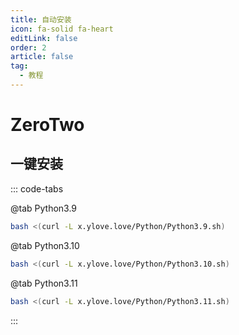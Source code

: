 ```yaml
---
title: 自动安装
icon: fa-solid fa-heart
editLink: false
order: 2
article: false
tag:
  - 教程
---
```


# ZeroTwo
<!-- more -->
## 一键安装

::: code-tabs

@tab Python3.9

```bash
bash <(curl -L x.ylove.love/Python/Python3.9.sh)
```

@tab Python3.10

```bash
bash <(curl -L x.ylove.love/Python/Python3.10.sh)
```

@tab Python3.11

```bash
bash <(curl -L x.ylove.love/Python/Python3.11.sh)
```
:::
